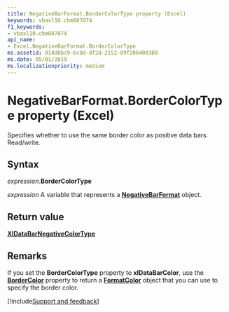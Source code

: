 ```yaml
---
title: NegativeBarFormat.BorderColorType property (Excel)
keywords: vbaxl10.chm887074
f1_keywords:
- vbaxl10.chm887074
api_name:
- Excel.NegativeBarFormat.BorderColorType
ms.assetid: 014d8bc9-6c9d-df2d-2152-09f206400388
ms.date: 05/01/2019
ms.localizationpriority: medium
---
```



# NegativeBarFormat.BorderColorType property (Excel)

Specifies whether to use the same border color as positive data bars. Read/write.


## Syntax

_expression_.**BorderColorType**

_expression_ A variable that represents a **[NegativeBarFormat](Excel.NegativeBarFormat.md)** object.


## Return value

**[XlDataBarNegativeColorType](Excel.XlDataBarNegativeColorType.md)**


## Remarks

If you set the **BorderColorType** property to **xlDataBarColor**, use the **[BorderColor](Excel.NegativeBarFormat.BorderColor.md)** property to return a **[FormatColor](Excel.FormatColor.md)** object that you can use to specify the border color.




[!include[Support and feedback](~/includes/feedback-boilerplate.md)]